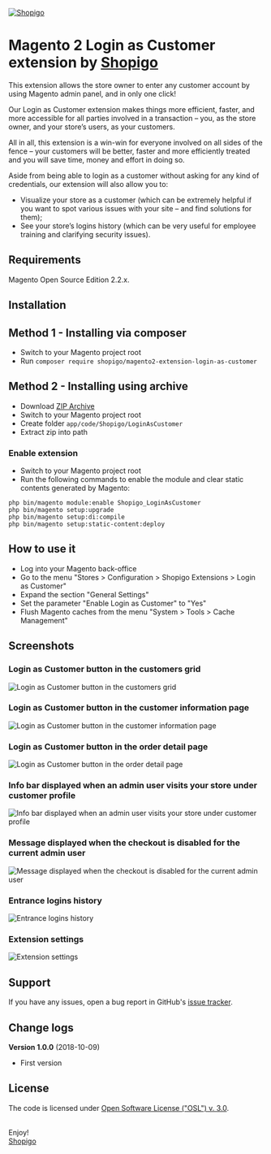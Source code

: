 [![Shopigo](https://www.shopigo.ch/wp-content/uploads/2018/08/github-shopigo-logo.png)](https://www.shopigo.ch)

# Magento 2 Login as Customer extension by [Shopigo](https://www.shopigo.ch)

This extension allows the store owner to enter any customer account by using Magento admin panel, and in only one click!

Our Login as Customer extension makes things more efficient, faster, and more accessible for all parties involved in a transaction – you, as the store owner, and your store’s users, as your customers.

All in all, this extension is a win-win for everyone involved on all sides of the fence – your customers will be better, faster and more efficiently treated and you will save time, money and effort in doing so.

Aside from being able to login as a customer without asking for any kind of credentials, our extension will also allow you to:
- Visualize your store as a customer (which can be extremely helpful if you want to spot various issues with your site – and find solutions for them);
- See your store’s logins history (which can be very useful for employee training and clarifying security issues). 

## Requirements

Magento Open Source Edition 2.2.x.

## Installation

## Method 1 - Installing via composer

- Switch to your Magento project root
- Run `composer require shopigo/magento2-extension-login-as-customer`

## Method 2 - Installing using archive

- Download [ZIP Archive](https://github.com/shopigo/magento2-extension-login-as-customer/archive/master.zip)
- Switch to your Magento project root
- Create folder `app/code/Shopigo/LoginAsCustomer`
- Extract zip into path

### Enable extension

- Switch to your Magento project root
- Run the following commands to enable the module and clear static contents generated by Magento:
```
php bin/magento module:enable Shopigo_LoginAsCustomer
php bin/magento setup:upgrade
php bin/magento setup:di:compile
php bin/magento setup:static-content:deploy
```

## How to use it

- Log into your Magento back-office
- Go to the menu "Stores > Configuration > Shopigo Extensions > Login as Customer"
- Expand the section "General Settings"
- Set the parameter "Enable Login as Customer" to "Yes"
- Flush Magento caches from the menu "System > Tools > Cache Management"

## Screenshots

### Login as Customer button in the customers grid

![Login as Customer button in the customers grid](https://www.shopigo.ch/wp-content/uploads/2018/10/github-extension-login-as-customer-customers-grid.jpg)

### Login as Customer button in the customer information page

![Login as Customer button in the customer information page](https://www.shopigo.ch/wp-content/uploads/2018/10/github-extension-login-as-customer-customer-view.jpg)

### Login as Customer button in the order detail page

![Login as Customer button in the order detail page](https://www.shopigo.ch/wp-content/uploads/2018/10/github-extension-login-as-customer-order-view.jpg)

### Info bar displayed when an admin user visits your store under customer profile

![Info bar displayed when an admin user visits your store under customer profile](https://www.shopigo.ch/wp-content/uploads/2018/10/github-extension-login-as-customer-customer-dashboard.jpg)

### Message displayed when the checkout is disabled for the current admin user

![Message displayed when the checkout is disabled for the current admin user](https://www.shopigo.ch/wp-content/uploads/2018/10/github-extension-login-as-customer-cart.jpg)

### Entrance logins history

![Entrance logins history](https://www.shopigo.ch/wp-content/uploads/2018/10/github-extension-login-as-customer-login-logs.jpg)

### Extension settings

![Extension settings](https://www.shopigo.ch/wp-content/uploads/2018/10/github-extension-login-as-customer-settings.jpg)

## Support

If you have any issues, open a bug report in GitHub's [issue tracker](https://github.com/shopigo/magento2-extension-login-as-customer/issues).

## Change logs

**Version 1.0.0** (2018-10-09)
- First version

## License

The code is licensed under [Open Software License ("OSL") v. 3.0](http://opensource.org/licenses/osl-3.0.php).

<br/>Enjoy!<br/>
[Shopigo](https://www.shopigo.ch)